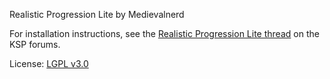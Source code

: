 Realistic Progression Lite
by Medievalnerd

For installation instructions, see the
[Realistic Progression Lite thread](http://forum.kerbalspaceprogram.com/threads/58135) on the KSP forums.

License: [LGPL v3.0](https://www.gnu.org/licenses/lgpl.html)
